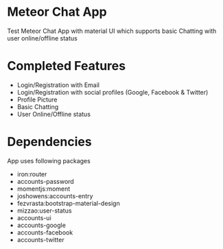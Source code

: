 # Meteor Chat App
Test Meteor Chat App with material UI which supports basic Chatting with user online/offline status

# Completed Features
* Login/Registration with Email
* Login/Registration with social profiles (Google, Facebook & Twitter)
* Profile Picture
* Basic Chatting
* User Online/Offline status

# Dependencies
App uses following packages

* iron:router
* accounts-password
* momentjs:moment
* joshowens:accounts-entry
* fezvrasta:bootstrap-material-design
* mizzao:user-status
* accounts-ui
* accounts-google
* accounts-facebook
* accounts-twitter

